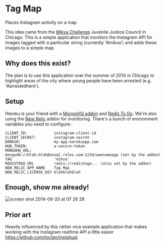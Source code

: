 Tag Map
======

Places Instagram activity on a map

This idea came from the [Mikva Challenge](http://www.mikvachallenge.org/) Juvenile Justice Council in Chicago. This is a simple application that monitors the Instagram API for images tagged with a particular string (currently '#mikva') and adds these images to a simple map.

## Why does this exist?

The plan is to use this application over the summer of 2014 in Chicago to highlight areas of the city where young people have been arrested (e.g. '#arrestedhere').

## Setup

Heroku is your friend with a [MongoHQ addon](https://addons.heroku.com/mongohq) and [Redis To Go](https://addons.heroku.com/redistogo). We're also using the [New Relic](https://addons.heroku.com/newrelic) addon for monitoring. There's a bunch of environment variables you need to configure:

```
CLIENT_ID:            instagram-client-id
CLIENT_SECRET:        instagram-secret
DOMAIN:               my-app.herokuapp.com
HUB_TOKEN:            a-secure-token
MONGOHQ_URL:          mongodb://blah:blah@nosql.rules.com:1234/awesomeapp (set by the addon)
TAG                   'mikva'
REDISTOGO_URL         redis://redistogo... (also set by the addon)
NEW_RELIC_APP_NAME    Tag Map
NEW_RELIC_LICENSE_KEY blahblahblah
```

## Enough, show me already!

![screen shot 2014-06-20 at 07 26 28](https://cloud.githubusercontent.com/assets/4483/3337108/d600b704-f844-11e3-852c-18e86c619a40.png)


## Prior art

Heavily influenced by this rather nice example application that makes working with the Instagram realtime API a little easier https://github.com/toctan/instahust
